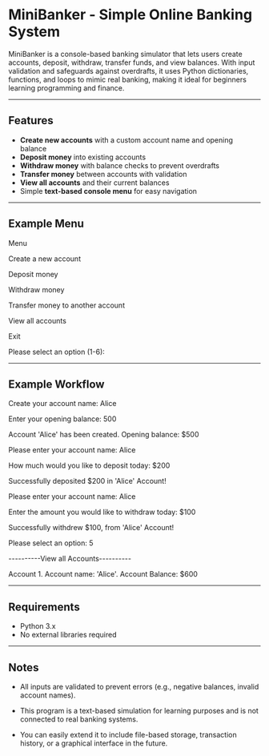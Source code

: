 # MiniBanker - Simple Online Banking System

MiniBanker is a console-based banking simulator that lets users create accounts, deposit, withdraw, transfer funds, and view balances. With input validation and safeguards against overdrafts, it uses Python dictionaries, functions, and loops to mimic real banking, making it ideal for beginners learning programming and finance.

---

## Features

- **Create new accounts** with a custom account name and opening balance  
- **Deposit money** into existing accounts  
- **Withdraw money** with balance checks to prevent overdrafts  
- **Transfer money** between accounts with validation  
- **View all accounts** and their current balances  
- Simple **text-based console menu** for easy navigation  

---

## Example Menu

Menu

Create a new account

Deposit money

Withdraw money

Transfer money to another account

View all accounts

Exit

Please select an option (1-6):

---

## Example Workflow

Create your account name: Alice

Enter your opening balance: 500

Account 'Alice' has been created. Opening balance: $500


Please enter your account name: Alice

How much would you like to deposit today: $200

Successfully deposited $200 in 'Alice' Account!


Please enter your account name: Alice

Enter the amount you would like to withdraw today: $100

Successfully withdrew $100, from 'Alice' Account!

Please select an option: 5

----------View all Accounts----------

Account 1. Account name: 'Alice'. Account Balance: $600

---

## Requirements

- Python 3.x
- No external libraries required

---

## Notes

- All inputs are validated to prevent errors (e.g., negative balances, invalid account names).

- This program is a text-based simulation for learning purposes and is not connected to real banking systems.

- You can easily extend it to include file-based storage, transaction history, or a graphical interface in the future.

